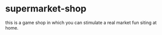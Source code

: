 # supermarket-shop
this is a game shop in which you can stimulate a real market fun siting at home.

